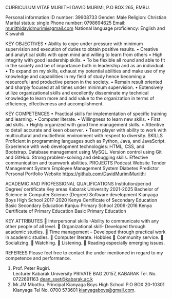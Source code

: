  CURRICULUM VITAE
 MURIITHI DAVID MURIMI,
 P.O BOX 265,
 EMBU.


Personal information
ID number: 					39908733
Gender:					Male
Religion:					Christian
Marital status:             			single
Phone number:				0798694625
Email:						muriithidavidmurimi@gmail.com
National language proficiency:		English and Kiswahili


KEY OBJECTIVES
•	Ability to cope under pressure with minimum supervision and execution of duties to obtain positive results.
•	Creative and analytical skills with open mind and willing to learn from others
•	High integrity with good leadership skills.
•	To be flexible all round and able to fit in the society and be of importance both in leadership and as an individual. 
•	To expand on my skills, exhaust my potential abilities and make use of my knowledge and capabilities in my field of study hence becoming a resourceful and productive person in the society.
•	Remain result oriented and sharply focused at all times under minimum supervision. 
•	Extensively utilize organizational skills and excellently disseminate my technical knowledge to learn more and add value to the organization in terms of efficiency, effectiveness and accomplishment.




KEY COMPETENCES
•	Practical skills for implementation of specific training and learning. 
•	Computer literate.
•	Willingness to learn new skills.
•	First aid skills.
•	Highly organized with good time management skills.
•	Attentive to detail accurate and keen observer.
•	Team player with ability to work with multicultural and multiethnic environment with respect to diversity.
SKILLS
Proficient in programming languages such as Python, Java, and JavaScript.
Experience with web development technologies: HTML, CSS, and Bootstrap.
Database management using MySQL.
Version control using Git and GitHub.
Strong problem-solving and debugging skills.
Effective communication and teamwork abilities.
PROJECTS
Podcast Website
Tender Management System 
Employee Management System
Diabetes Predictor 
Personal Portfolio Website
https://github.com/DavidMurimiMuriithi









ACADEMIC AND PROFESSIONAL QUALIFICATIONS
Institution/period	Degree/ certificate	Key areas
Kabarak University
2021-2025	Bachelor of Science in Computer Science (Degree)	Software development
Kianyaga Boys High School
2017-2020	Kenya Certificate of Secondary Education	Basic Secondary Education
Kanjuu Primary School
2006-2016	Kenya Certificate of Primary Education	Basic Primary Education
  
KEY ATTRIBUTES
	Interpersonal skills -Ability to communicate with any other people of all level.
	Organizational skill- Developed through academic studies.
	Time management – Developed through practical work in academic studies.
	Computer literate.
Hobbies
	Community service.
	Socializing.
	Watching.
	Listening.
	Reading especially emerging issues.

REFEREES
Please feel free to contact the under mentioned in regard to my competence and performance.
1. Prof. Peter Rugiri.                                                    
    Lecturer
    Kabarak University 
    PRIVATE BAG 20157, KABARAK 
    Tel. No. 0722691163
dean_sset@kabarak.ac.k
2. Mr.JM Mbothu.
    Principal 
    Kianyaga Boys High School
    P.O BOX 20-10301 Kianyaga 
    Tel No.  0700 573601
    kianyagaboys@gmail.com.

